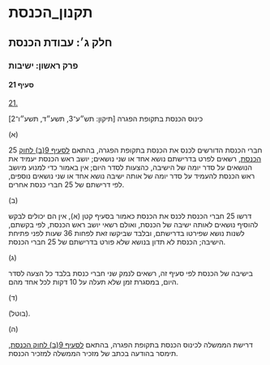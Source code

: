 # תקנון_הכנסת

## חלק ג׳: עבודת הכנסת

### פרק ראשון: ישיבות

#### סעיף 21

[21.](https://he.wikisource.org/wiki/תקנון_הכנסת#s_yp_21)

כינוס הכנסת בתקופת הפגרה [תיקון: תש״ע־3, תשע״ד, תשע״ו־2]

(א)

25 חברי הכנסת הדורשים לכנס את הכנסת בתקופת הפגרה, בהתאם [לסעיף 9(ב) לחוק הכנסת](https://he.wikisource.org/wiki/חוק_הכנסת#s_yp_9 "חוק הכנסת"),
רשאים לפרט בדרישתם נושא אחד או שני נושאים; יושב ראש הכנסת יעמיד את
הנושאים על סדר יומה של הישיבה, כהצעות לסדר היום; אין באמור כדי למנוע
מיושב ראש הכנסת להעמיד על סדר יומה של אותה ישיבה נושא אחד או שני נושאים
נוספים, לפי דרישתם של 25 חברי כנסת אחרים.

(ב)

דרשו 25
חברי הכנסת לכנס את הכנסת כאמור בסעיף קטן (א), אין הם יכולים לבקש להוסיף
נושאים לאותה ישיבה של הכנסת, ואולם רשאי יושב ראש הכנסת, לפי בקשתם, לשנות
נושא שפירטו בדרישתם, ובלבד שביקשו זאת לפחות 36 שעות לפני פתיחת הישיבה;
הכנסת לא תדון בנושא שלא פורט בדרישתם של 25 חברי הכנסת.

(ג)

בישיבה של הכנסת לפי סעיף זה, רשאים לנמק שני חברי כנסת בלבד כל הצעה לסדר היום, במסגרת זמן שלא תעלה על 10 דקות לכל אחד מהם.

(ד)

(בוטל).

(ה)

דרישת הממשלה לכינוס הכנסת בתקופת הפגרה, בהתאם [לסעיף 9(ב) לחוק הכנסת](https://he.wikisource.org/wiki/חוק_הכנסת#s_yp_9 "חוק הכנסת"), תימסר בהודעה בכתב של מזכיר הממשלה למזכיר הכנסת.